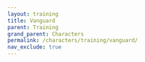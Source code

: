 ```yaml
---
layout: training
title: Vanguard
parent: Training
grand_parent: Characters
permalink: /characters/training/vanguard/
nav_exclude: true
---
```

